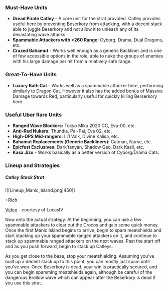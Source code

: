 ### Must-Have Units
- **Dread Pirate Catley** - A core unit for the strat provided. Catley provides useful here by preventing Beserkory from attacking, with a decent stack able to juggle Beserkory and not allow it to unleash any of its devastating wave attacks. 
- **Spammable Attackers with >260 Range:** Cyborg, Drama, Dual Dragons, etc. 
- **Crazed Bahamut** - Works well enough as a generic Backliner and is one of few accessible options in the role, able to nuke the groups of enemies with his large damage per hit from a relatively safe range.

### Great-To-Have Units
- **Luxury Bath Cat** - Works well as a spammable attacker here, performing similarly to Dragon Cat. However it also has the added bonus of Massive Damage towards Red, particularly useful for quickly killing Berserkory here.

### Useful Uber Rare Units
- **Ranged Wave Blockers:** Tokyo Miku 2020 CC, Eva-00, etc. 
- **Anti-Red Nukers:** Thundia, Pai-Pai, Eva 02, etc. 
- **High-DPS Mid-rangers:** Li’l Valk, Divine Kalisa, etc. 
- **Bahamut Replacements (Generic Backliners):** Catman, Nurse, etc. 
- **Epicfest Exclusives:** Dark’tanyan, Shadow Gao, Dark Kasli, etc. 
- **Kasa Jizo** - Works basically as a better version of Cyborg/Drama Cats.
 
### Lineup and Strategies
##### Catley Stack Strat
![[Lineup_Manic_Island.png|450]]

\+Rich 

[Video](https://www.youtube.com/watch?v=KscxtlXblh0&t=198s) - courtesy of LucasIV

Now onto the actual strategy. At the beginning, you can use a few spammable attackers to clear out the Crocos and gain some quick money. Once the first Manic Island begins to arrive, begin to spam meatshields and start stacking up your spammable ranged attackers on it, and continue to stack up spammable ranged attackers on the next waves. Past the start off and as you push forward, begin to stack up Catleys.

As you get close to the base, stop your meatshielding. Assuming you’ve built up a decent stack up to this point, you can mostly just spam until you’ve won. Once Beserkory is dead, your win is practically secured, and you can begin spamming meatshields again, although be careful of the dangerous Brollow wave which can appear after the Beserkory is dead if you use this strat.